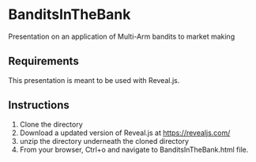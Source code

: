 # BanditsInTheBank
 Presentation on an application of Multi-Arm bandits to market making
 ## Requirements
 This presentation is meant to be used with Reveal.js. 
 ## Instructions
 1. Clone the directory
 2. Download a updated version of Reveal.js at https://revealjs.com/
 3. unzip the directory underneath the cloned directory
 4. From your browser, Ctrl+o and navigate to BanditsInTheBank.html file. 
